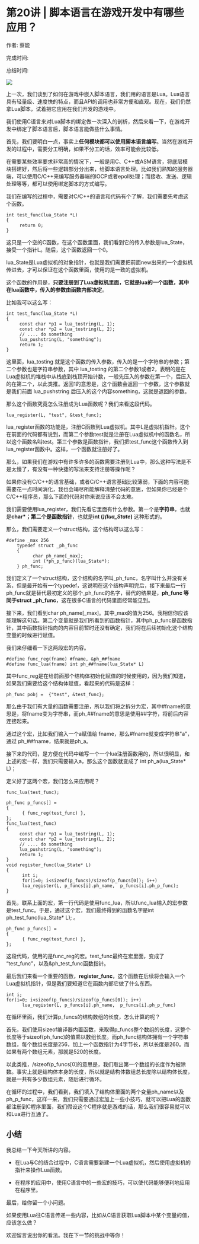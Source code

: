 # 第20讲 \| 脚本语言在游戏开发中有哪些应用？

作者: 蔡能

完成时间:

总结时间:

![](<https://static001.geekbang.org/resource/image/d9/0e/d9593ed9bae06d0da1b8f01c4c7bf90e.jpg>)

<audio><source src="https://static001.geekbang.org/resource/audio/de/3b/dee9c9b0ac13b8adef126d53d397b53b.mp3" type="audio/mpeg"></audio>

上一次，我们谈到了如何在游戏中嵌入脚本语言，我们用的语言是Lua。Lua语言具有轻量级、速度快的特点，而且API的调用也非常方便和直观。现在，我们仍然拿Lua脚本，试着把它应用在我们开发的游戏中。

我们使用C语言来对Lua脚本的绑定做一次深入的剖析，然后来看一下，在游戏开发中绑定了脚本语言后，脚本语言能做些什么事情。

首先，我们要明白一点，事实上**任何模块都可以使用脚本语言编写**。当然在游戏开发的过程中，需要分工明确，如果不分工的话，效率可能会比较低。

在需要某些效率要求非常高的情况下，一般是用C、C++或ASM语言，将底层模块搭建好，然后将一些逻辑部分分出来，给脚本语言处理。比如我们熟知的服务器端，可以使用C/C++来编写服务器端的IOCP或者epoll处理；而接收、发送、逻辑处理等等，都可以使用绑定脚本的方式编写。

我们在编写的过程中，需要对C/C++的语言和代码有个了解，我们需要先考虑这个函数。

```
int test_func(lua_State *L)    
{    
     return 0;    
}
```

这只是一个空的C函数，在这个函数里面，我们看到它的传入参数是lua\_State，接受一个指针L。随后，这个函数返回一个0。

lua\_State是Lua虚拟机的对象指针，也就是我们需要把前面new出来的一个虚拟机传进去，才可以保证在这个函数里面，使用的是一致的虚拟机。

<!-- [[[read_end]]] -->

这个函数的作用是，**只要注册到了Lua虚拟机里面，它就是lua的一个函数，其中在lua函数中，传入的参数由函数内部决定**。

比如我可以这么写：

```
int test_func(lua_State *L)    
{    
     const char *p1 = lua_tostring(L, 1);    
     const char *p2 = lua_tostring(L, 2);    
     // .... do something    
     lua_pushstring(L, "something");    
     return 1;    
}
```

这里面，lua\_tosting 就是这个函数的传入参数，传入的是一个字符串的参数；第二个参数也是字符串参数，其中 lua\_tosting 的第二个参数1或者2，表明的是在Lua虚拟机的堆栈中从栈底到栈顶开始计数，一般先压入的参数在第一个，后压入的在第二个，以此类推。返回1的意思是，这个函数会返回一个参数，这个参数就是我们前面 lua\_pushstring 后压入的这个内容something，这就是返回的参数。

那么这个函数究竟怎么注册成为Lua函数呢？我们来看这段代码。

```
lua_register(L, "test", &test_func);
```

lua\_register函数的功能是，注册C函数到Lua虚拟机。其中L是虚拟机指针。这个在前面的代码都有说到，而第二个参数test就是注册在Lua虚拟机中的函数名，所以这个函数名叫test。第三个参数是函数指针，我们把test\_func这个函数传入到lua\_register函数中。这样，一个函数就注册好了。

那么，如果我们在游戏中有许多许多的函数需要注册到Lua中，那么这种写法是不是太慢了，有没有一种快捷的写法来支持注册等操作呢？

如果你没有C/C++的语言基础，或者C/C++语言基础比较薄弱，下面的内容可能需要花一点时间消化，我也会竭尽所能解释清楚代码的意思，但如果你已经是个C/C++程序员，那么下面的代码对你来说应该不会太难。

我们需要使用lua\_register，我们先看它里面有什么参数。第一个是**字符串**，也就是**char\*；**第二个是**函数指针**，也就是**int (*)(lua\_State*)** 这种形式的。

那么，我们需要定义一个struct结构，这个结构可以这么写：

```
#define _max 256    
    typedef struct _ph_func    
    {    
          char ph_name[_max];    
          int (*ph_p_func)(lua_State*);    
    } ph_func;
```

我们定义了一个struct结构，这个结构的名字叫\_ph\_func，名字叫什么并没有关系，但是最开始有一个typedef，这说明在这个结构声明完后，接下来最后一行ph\_func就是替代最初定义的那个\_ph\_func的名字，替代的结果是，**ph\_func 等同于struct \_ph\_func**，这在很多C语言的代码里面经常能见到。

接下来，我们看到char ph\_name[\_max]。其中\_max的值为256。我相信你应该能理解这句话。第二个变量就是我们所看到的函数指针，其中ph\_p\_func是函数指针，其中函数指针指向的内容目前暂时还没有确定，我们将在后续初始化这个结构变量的时候进行赋值。

我们来仔细看一下这两段宏的内容。

```
#define func_reg(fname) #fname, &ph_##fname
#define func_lua(fname) int ph_##fname(lua_State* L)
```

其中func\_reg是在给前面那个结构体初始化赋值的时候使用的，因为我们知道，如果我们需要给这个结构体赋值，看起来的代码是这样：

```
ph_func pobj =  {"test", &test_func};
```

那么由于我们有大量的函数需要注册，所以我们将之拆分为宏，其中#fname的意思是，将fname变为字符串，而ph\_##fname的意思是使用##字符，将前后内容连接起来。

通过这个宏，比如我们输入一个a赋值给 fname，那么#fname就变成字符串"a"，通过 ph\_##fname，结果就是ph\_a。

接下来的代码，是方便在代码中编写一个一个lua注册函数用的，所以很明显，和上述的宏一样，我们只需要输入a，那么这个函数就变成了 int ph\_a(lua\_State\* L)；

定义好了这两个宏，我们怎么来应用呢？

```
func_lua(test_func);
          
ph_func p_funcs[] =    
{    
      { func_reg(test_func) },    
};    
func_lua(test_func)    
{    
     const char *p1 = lua_tostring(L, 1);    
     const char *p2 = lua_tostring(L, 2);    
     // .... do something    
     lua_pushstring(L, "something");    
     return 1;    
}    
void register_func(lua_State* L)    
{    
      int i;    
      for(i=0; i<sizeof(p_funcs)/sizeof(p_funcs[0]); i++)    
      lua_register(L, p_funcs[i].ph_name,  p_funcs[i].ph_p_func);    
}
```

首先，联系上面的宏，第一行代码是使用func\_lua，所以func\_lua输入的宏参数是test\_func。于是，通过这个宏，我们最终得到的函数名字是int ph\_test\_func(lua\_State\* L); 。

```
ph_func p_funcs[] =  
{    
      { func_reg(test_func) },    
};
```

这段代码，使用的是func\_reg的宏。test\_func最终在宏里面，变成了 “test\_func”，以及&ph\_test\_func函数指针。

最后我们来看一个重要的函数，**register\_func**，这个函数在后续将会输入一个Lua虚拟机指针，但是我们要知道它在函数内部它做了什么东西。

```
int i;    
for(i=0; i<sizeof(p_funcs)/sizeof(p_funcs[0]); i++)    
      lua_register(L, p_funcs[i].ph_name,  p_funcs[i].ph_p_func)
```

在循环里面，我们计算p\_funcs的结构数组的长度，怎么计算的呢？

首先，我们使用sizeof编译器内置函数，来取得p\_funcs整个数组的长度，这整个长度等于sizeof(ph\_func)的值乘以数组长度。而ph\_func结构体拥有一个字符串数组，每个数组长度是256，加上一个函数指针为4字节长，所以长度是260。而如果有两个数组元素，那就是520的长度。

以此类推，/sizeof(p\_funcs[0]的意思是，我们取出第一个数组的长度作为被除数。事实上就是结构体本身的长度，所以就是结构体数组总长度除以结构体长度，就是一共有多少数组元素，随后进行循环。

在循环的过程中，我们看到，我们填入了结构体里面的两个变量ph\_name以及ph\_p\_func，这样一来，我们只需要通过宏加上一些小技巧，就可以把Lua的函数都注册到C程序里面，我们假设这个C程序就是游戏的话，那么我们很容易就可以和Lua进行互通了。

## 小结

我总结一下今天所讲的内容。

- 在Lua与C的结合过程中，C语言需要新建一个Lua虚拟机，然后使用虚拟机的指针来操作Lua函数。

- 在程序的应用中，使用C语言中的一些宏的技巧，可以使代码能够便利地应用在程序里。


<!-- -->

最后，给你留一个小问题。

如果使用Lua往C语言传递一些内容，比如从C语言获取Lua脚本中某个变量的值，应该怎么做？

欢迎留言说出你的看法。我在下一节的挑战中等你！

